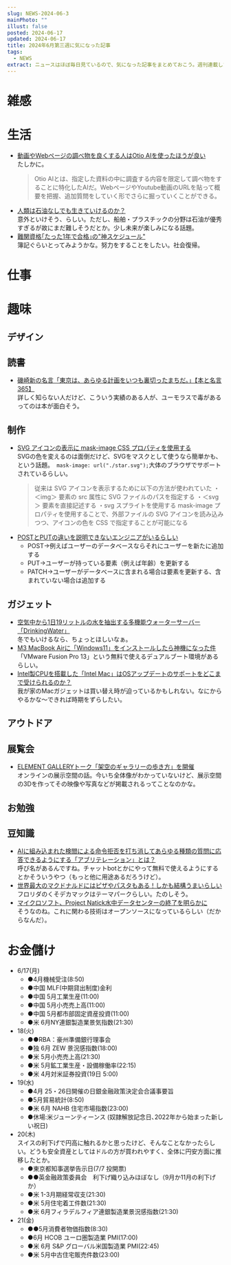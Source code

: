 ```yaml
---
slug: NEWS-2024-06-3
mainPhoto: ""
illust: false
posted: 2024-06-17
updated: 2024-06-17
title: 2024年6月第三週に気になった記事
tags:
  - NEWS
extract: ニュースはほぼ毎日見ているので、気になった記事をまとめておこう。週刊連載したい。
---
```


# 雑感

# 生活

- [動画やWebページの調べ物を良くする人はOtio AIを使ったほうが良い](https://www.sakimura.org/2024/06/5837/)  
  たしかに。
  > Otio AIとは、指定した資料の中に調査する内容を限定して調べ物をすることに特化したAIだ。WebページやYoutube動画のURLを貼って概要を把握、追加質問をしていく形でさらに掘っていくことができる。
- [人類は石油なしでも生きていけるのか？](https://gigazine.net/news/20240615-human-live-without-oil/)  
  意外といけそう、らしい。ただし、船舶・プラスチックの分野は石油が優秀すぎるが故にまだ難しそうだとか。少し未来が楽しみになる話題。
- [難関資格｢たった1年で合格｣の"神スケジュール"](https://toyokeizai.net/articles/-/757183?page=2)  
  簿記ぐらいとってみようかな。努力をすることをしたい。社会復帰。

# 仕事

# 趣味

## デザイン

## 読書

- [磯崎新の名言「東京は、あらゆる計画をいつも裏切ったまちだ。」【本と名言365】](https://casabrutus.com/categories/culture/411318)  
  詳しく知らない人だけど、こういう実績のある人が、ユーモラスで毒があるってのは本が面白そう。

## 制作

- [SVG アイコンの表示に mask-image CSS プロパティを使用する](https://azukiazusa.dev/blog/use-mask-image-css-property-to-display-svg-icons/)  
  SVGの色を変えるのは面倒だけど、SVGをマスクとして使うなら簡単かも、という話題。` mask-image: url("./star.svg");`大体のブラウザでサポートされているらしい。
  > 従来は SVG アイコンを表示するために以下の方法が使われていた
    ・＜img＞ 要素の src 属性に SVG ファイルのパスを指定する
    ・＜svg＞ 要素を直接記述する
    ・svg スプライトを使用する
    mask-image プロパティを使用することで、外部ファイルの SVG アイコンを読み込みつつ、アイコンの色を CSS で指定することが可能になる
- [POSTとPUTの違いを説明できないエンジニアがいるらしい](https://qiita.com/Sicut_study/items/45372a38592fbbbc051a)  
  - POST→例えばユーザーのデータベースならそれにユーザーを新たに追加する
  - PUT→ユーザーが持っている要素（例えば年齢）を更新する
  - PATCH→ユーザーがデータベースに含まれる場合は要素を更新する、含まれていない場合は追加する

## ガジェット

- [空気中から1日19リットルの水を抽出する多機能ウォーターサーバー「DrinkingWater」](https://fabcross.jp/news/2024/20240619_drinkingwater.html)  
  冬でもいけるなら、ちょっとほしいなぁ。
- [M3 MacBook Airに「Windows11」をインストールしたら神機になった件](https://skyblue-next.com/archives/763)  
  「VMware Fusion Pro 13」という無料で使えるデュアルブート環境があるらしい。
- [Intel製CPUを搭載した「Intel Mac」はOSアップデートのサポートをどこまで受けられるのか？](https://gigazine.net/news/20240621-intel-mac-update-support/)  
  我が家のMacガジェットは買い替え時が迫っているかもしれない。なにからやるかな〜できれば時期をずらしたい。

## アウトドア

## 展覧会

- [ELEMENT GALLERYトーク「架空のギャラリーの歩き方」を開催](https://www.2121designsight.jp/documents/2024/06/future-elements-240531.html)  
  オンラインの展示空間の話。今いち全体像がわかっていないけど、展示空間の3Dを作ってその映像や写真などが掲載されるってことなのかな。

## お勉強

## 豆知識

- [AIに組み込まれた検閲による命令拒否を打ち消してあらゆる種類の質問に応答できるようにする「アブリテレーション」とは？](https://gigazine.net/news/20240614-llm-with-abliteration/)  
  呼び名があるんですね。チャットbotとかにやって無料で使えるようにするとかそういうやつ（もっと他に用途あるだろうけど）。
- [世界最大のマクドナルドにはピザやパスタもある！しかも結構うまいらしい](https://karapaia.com/archives/52332597.html)  
  フロリダのくそデカマックはテーマパークらしい。たのしそう。
- [マイクロソフト、Project Natick水中データセンターの終了を明らかに](https://cafe-dc.com/coreedge/microsoft-confirms-project-natick-underwater-data-center-is-no-more/)  
  そうなのね。これに関わる技術はオープンソースになっているらしい（だからなんだ）。

# お金儲け

- 6/17(月)
  - ●4月機械受注(8:50)
  - ●中国 MLF(中期貸出制度)金利
  - ●中国 5月工業生産(11:00)
  - ●中国 5月小売売上高(11:00)
  - ●中国 5月都市部固定資産投資(11:00)
  - ●米 6月NY連銀製造業景気指数(21:30)
- 18(火)
  - ●●RBA：豪州準備銀行理事会
  - ●独 6月 ZEW 景況感指数(18:00)
  - ●米 5月小売売上高(21:30)
  - ●米 5月鉱工業生産・設備稼働率(22:15)
  - ●米 4月対米証券投資(19日 5:00)
- 19(水)
  - ●4月 25・26日開催の日銀金融政策決定会合議事要旨
  - ●5月貿易統計(8:50)
  - ●米 6月 NAHB 住宅市場指数(23:00)
  - ●休場:米ジューンティーンス
    (奴隷解放記念日､2022年から始まった新しい祝日)
- 20(木)  
  スイスの利下げで円高に触れるかと思ったけど、そんなことなかったらしい。どうも安全資産としてはドルの方が買われやすく、全体に円安方面に推移したとか。
  - ●東京都知事選挙告示日(7/7 投開票)
  - ●●英金融政策委員会　利下げ織り込みほぼなし（9月か11月の利下げか）
  - ●米 1-3月期経常収支(21:30)
  - ●米 5月住宅着工件数(21:30)
  - ●米 6月フィラデルフィア連銀製造業景況感指数(21:30)
- 21(金)
  - ●●5月消費者物価指数(8:30)
  - ●6月 HCOB ユーロ圏製造業 PMI(17:00)
  - ●米 6月 S&P グローバル米国製造業 PMI(22:45)
  - ●米 5月中古住宅販売件数(23:00)
